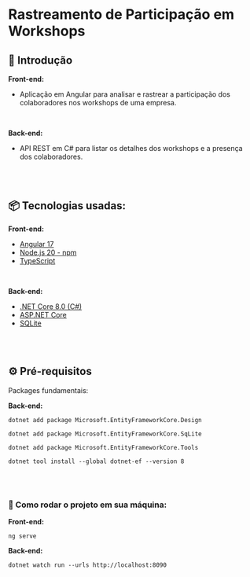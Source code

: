 # Rastreamento de Participação em Workshops

## 🚀 Introdução

**Front-end:**
* Aplicação em Angular para analisar e rastrear a participação dos colaboradores nos workshops de uma empresa.
  
<br/>

**Back-end:**
* API REST em C# para listar os detalhes dos workshops e a presença dos colaboradores.

<br/>
<br/>
  

## 📦 Tecnologias usadas:


**Front-end:**
* [Angular 17](https://angular.io/start/start-deployment)
* [Node.js 20 - npm ](https://nodejs.org/en)
* [TypeScript](https://www.typescriptlang.org/download)
  
<br/>

**Back-end:**
* [.NET Core 8.0 (C#)](https://dotnet.microsoft.com/pt-br/download)
* [ASP.NET Core](https://dotnet.microsoft.com/en-us/apps/aspnet)
* [SQLite](https://www.sqlite.org/download.html)


<br/>
<br/>

## ⚙️ Pré-requisitos

Packages fundamentais:

**Back-end:**
```
dotnet add package Microsoft.EntityFrameworkCore.Design
```
```
dotnet add package Microsoft.EntityFrameworkCore.SqLite
```
```
dotnet add package Microsoft.EntityFrameworkCore.Tools
```
```
dotnet tool install --global dotnet-ef --version 8
```


<br/>
<br/>

### 🔨 Como rodar o projeto em sua máquina:


**Front-end:**
```
ng serve
```

**Back-end:**
```
dotnet watch run --urls http://localhost:8090
```
